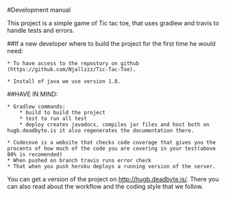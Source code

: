 #Development manual

This project is a simple game of Tic tac toe, that uses gradlew and travis to handle tests and errors.

##If a new developer where to build the project for the first time he would need:

	* To have access to the repostory on github (https://github.com/Njallzzz/Tic-Tac-Toe).

	* Install of java we use version 1.8.


 
##HAVE IN MIND:

 	* Gradlew commands:
 		* build to build the project 
 		* test to run all test
 		* deploy creates javadocs, compiles jar files and host both on hugb.deadbyte.is it also regenerates the documentation there.

 	* Codecove is a website that checks code coverage that gives you the procents of how much of the code you are covering in your test(above 80% is recomended)
	* When pushed on branch travis runs error check 
 	* That when you push heroku deploys a running version of the server.

 You can get a version of the project on http://hugb.deadbyte.is/. There you can also read about the workflow and the coding style that we follow.